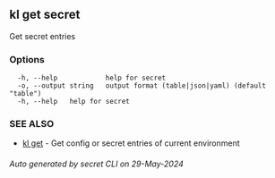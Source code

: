 ## kl get secret

Get secret entries



### Options

```
  -h, --help            help for secret
  -o, --output string   output format (table|json|yaml) (default "table")
  -h, --help   help for secret
```

### SEE ALSO

* [kl get](kl_get.md)  - Get config or secret entries of current environment

###### Auto generated by secret CLI on 29-May-2024
